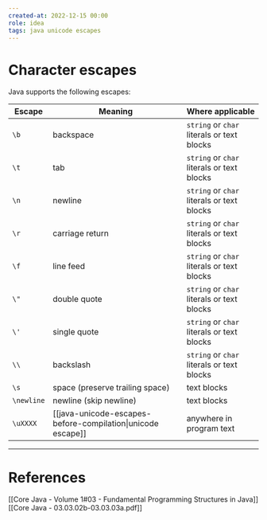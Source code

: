 ```yaml
---
created-at: 2022-12-15 00:00
role: idea
tags: java unicode escapes
---
```


# Character escapes
Java supports the following escapes:

| Escape     | Meaning                                                     | Where applicable                           |
| ---------- | ----------------------------------------------------------- | ------------------------------------------ |
| `\b`       | backspace                                                   | `string` or `char` literals or text blocks |
| `\t`       | tab                                                         | `string` or `char` literals or text blocks |
| `\n`       | newline                                                     | `string` or `char` literals or text blocks |
| `\r`       | carriage return                                             | `string` or `char` literals or text blocks |
| `\f`       | line feed                                                   | `string` or `char` literals or text blocks |
| `\"`       | double quote                                                | `string` or `char` literals or text blocks |
| `\'`       | single quote                                                | `string` or `char` literals or text blocks |
| `\\`       | backslash                                                   | `string` or `char` literals or text blocks |
| `\s`       | space (preserve trailing space)                             | text blocks                                |
| `\newline` | newline (skip newline)                                      | text blocks                                |
| `\uXXXX`   | [[java-unicode-escapes-before-compilation\|unicode escape]] | anywhere in program text                   |


---
# References

[[Core Java - Volume 1#03 - Fundamental Programming Structures in Java]]
[[Core Java - 03.03.02b-03.03.03a.pdf]]